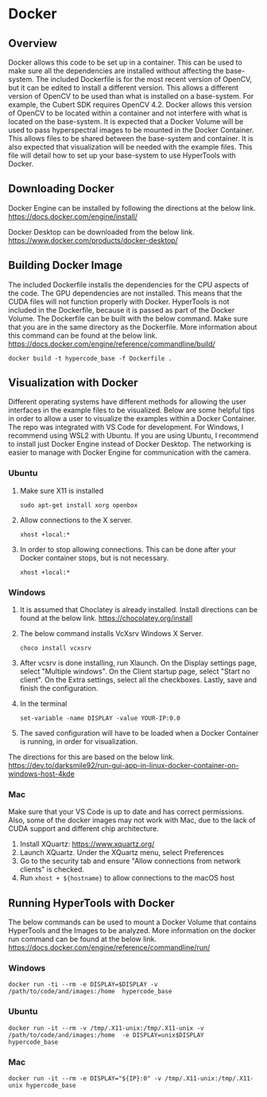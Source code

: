 # Docker
## Overview
Docker allows this code to be set up in a container. This can be used to make sure all the dependencies are installed without affecting the base-system. The included Dockerfile is for the most recent version of OpenCV, but it can be edited to install a different version. This allows a different version of OpenCV to be used than what is installed on a base-system. For example, the Cubert SDK requires OpenCV 4.2. Docker allows this version of OpenCV to be located within a container and not interfere with what is located on the base-system. It is expected that a Docker Volume will be used to pass hyperspectral images to be mounted in the Docker Container. This allows files to be shared between the base-system and container. It is also expected that visualization will be needed with the example files. This file will detail how to set up your base-system to use HyperTools with Docker. 

## Downloading Docker
Docker Engine can be installed by following the directions at the below link. 
https://docs.docker.com/engine/install/

Docker Desktop can be downloaded from the below link. 
https://www.docker.com/products/docker-desktop/

## Building Docker Image 
The included Dockerfile installs the dependencies for the CPU aspects of the code. The GPU dependencies are not installed. This means that the CUDA files will not function properly with Docker. HyperTools is not included in the Dockerfile, because it is passed as part of the Docker Volume. The Dockerfile can be built with the below command. Make sure that you are in the same directory as the Dockerfile. More information about this command can be found at the below link. 
https://docs.docker.com/engine/reference/commandline/build/ 

`docker build -t hypercode_base -f Dockerfile . ` 

## Visualization with Docker
Different operating systems have different methods for allowing the user interfaces in the example files to be visualized. Below are some helpful tips in order to allow a user to visualize the examples within a Docker Container. The repo was integrated with VS Code for development. For Windows, I recommend using WSL2 with Ubuntu. If you are using Ubuntu, I recommend to install just Docker Engine instead of Docker Desktop. The networking is easier to manage with Docker Engine for communication with the camera. 

### Ubuntu 
1. Make sure X11 is installed

    `sudo apt-get install xorg openbox`
2. Allow connections to the X server. 

    `xhost +local:*`

3. In order to stop allowing connections. This can be done after your Docker container stops, but is not necessary. 

    `xhost +local:*`

### Windows
1. It is assumed that Choclatey is already installed. 
Install directions can be found at the below link. https://chocolatey.org/install 

2. The below command installs VcXsrv Windows X Server. 

    `choco install vcxsrv`

3. After vcsrv is done installing, run Xlaunch. On the Display settings page, select "Multiple windows". On the Client startup page, select "Start no client". On the Extra settings, select all the checkboxes. Lastly, save and finish the configuration. 

4. In the terminal

    `set-variable -name DISPLAY -value YOUR-IP:0.0`
5. The saved configuration will have to be loaded when a Docker Container is running, in order for visualization. 

The directions for this are based on the below link. 
https://dev.to/darksmile92/run-gui-app-in-linux-docker-container-on-windows-host-4kde


### Mac 
Make sure that your VS Code is up to date and has correct permissions. Also, some of the docker images may not work with Mac, due to the lack of CUDA support and different chip architecture.

1. Install XQuartz: https://www.xquartz.org/
2. Launch XQuartz. Under the XQuartz menu, select Preferences
3. Go to the security tab and ensure "Allow connections from network clients" is checked.
4. Run `xhost + ${hostname}` to allow connections to the macOS host 


## Running HyperTools with Docker 

The below commands can be used to mount a Docker Volume that contains HyperTools and the Images to be analyzed. More information on the docker run command can be found at the below link. https://docs.docker.com/engine/reference/commandline/run/


### Windows

`docker run -ti --rm -e DISPLAY=$DISPLAY -v /path/to/code/and/images:/home  hypercode_base `


### Ubuntu 
`docker run -it --rm -v /tmp/.X11-unix:/tmp/.X11-unix -v /path/to/code/and/images:/home  -e DISPLAY=unix$DISPLAY  hypercode_base`

### Mac


`docker run -it --rm -e DISPLAY="${IP}:0" -v /tmp/.X11-unix:/tmp/.X11-unix hypercode_base`
